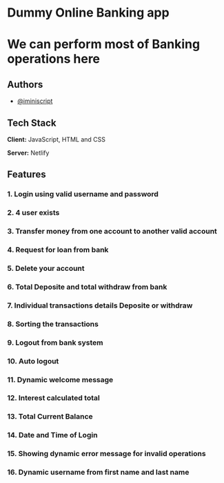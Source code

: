 
# Dummy Online Banking app

# We can perform most of Banking operations here 


## Authors

- [@iminiscript](https://www.github.com/iminiscript)


## Tech Stack

**Client:** JavaScript, HTML and CSS

**Server:** Netlify


## Features 

### 1. Login using valid username and password 
### 2. 4 user exists 
### 3. Transfer money from one account to another valid account
### 4. Request for loan from bank 
### 5. Delete your account
### 6. Total Deposite and total withdraw from bank
### 7. Individual transactions details Deposite or withdraw
### 8. Sorting the transactions
### 9. Logout from bank system
### 10. Auto logout 
### 11. Dynamic welcome message 
### 12. Interest calculated total
### 13. Total Current Balance 
### 14. Date and Time of Login
### 15. Showing dynamic error message for invalid operations 
### 16. Dynamic username from first name and last name


